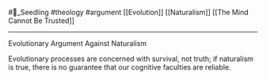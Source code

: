 #🌱_Seedling 
#theology
#argument 
[[Evolution]]
[[Naturalism]]
[[The Mind Cannot Be Trusted]]

---

Evolutionary Argument Against Naturalism

Evolutionary processes are concerned with survival, not truth; if naturalism is true, there is no guarantee that our cognitive faculties are reliable.